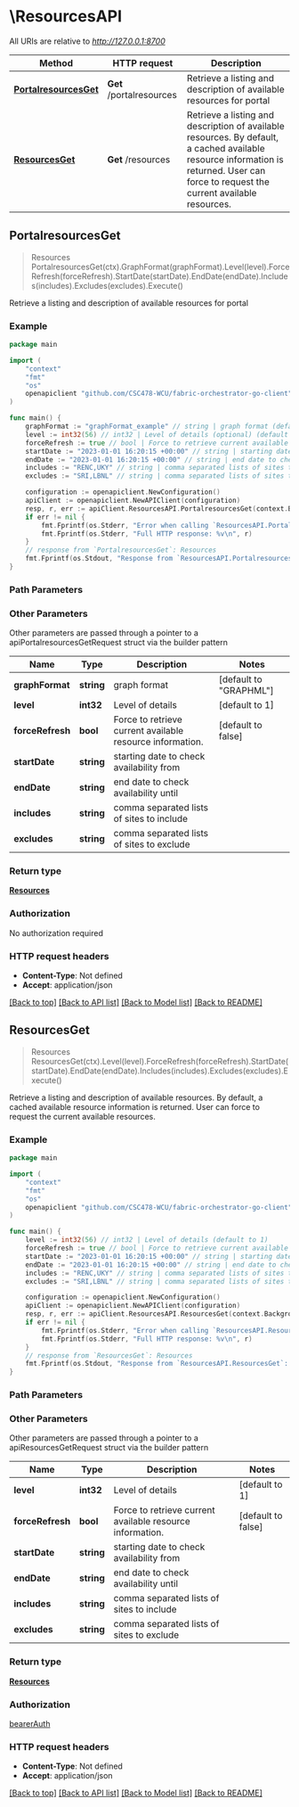 # \ResourcesAPI

All URIs are relative to *http://127.0.0.1:8700*

Method | HTTP request | Description
------------- | ------------- | -------------
[**PortalresourcesGet**](ResourcesAPI.md#PortalresourcesGet) | **Get** /portalresources | Retrieve a listing and description of available resources for portal
[**ResourcesGet**](ResourcesAPI.md#ResourcesGet) | **Get** /resources | Retrieve a listing and description of available resources. By default, a cached available resource information is returned. User can force to request the current available resources.



## PortalresourcesGet

> Resources PortalresourcesGet(ctx).GraphFormat(graphFormat).Level(level).ForceRefresh(forceRefresh).StartDate(startDate).EndDate(endDate).Includes(includes).Excludes(excludes).Execute()

Retrieve a listing and description of available resources for portal



### Example

```go
package main

import (
	"context"
	"fmt"
	"os"
	openapiclient "github.com/CSC478-WCU/fabric-orchestrator-go-client"
)

func main() {
	graphFormat := "graphFormat_example" // string | graph format (default to "GRAPHML")
	level := int32(56) // int32 | Level of details (optional) (default to 1)
	forceRefresh := true // bool | Force to retrieve current available resource information. (optional) (default to false)
	startDate := "2023-01-01 16:20:15 +00:00" // string | starting date to check availability from (optional)
	endDate := "2023-01-01 16:20:15 +00:00" // string | end date to check availability until (optional)
	includes := "RENC,UKY" // string | comma separated lists of sites to include (optional)
	excludes := "SRI,LBNL" // string | comma separated lists of sites to exclude (optional)

	configuration := openapiclient.NewConfiguration()
	apiClient := openapiclient.NewAPIClient(configuration)
	resp, r, err := apiClient.ResourcesAPI.PortalresourcesGet(context.Background()).GraphFormat(graphFormat).Level(level).ForceRefresh(forceRefresh).StartDate(startDate).EndDate(endDate).Includes(includes).Excludes(excludes).Execute()
	if err != nil {
		fmt.Fprintf(os.Stderr, "Error when calling `ResourcesAPI.PortalresourcesGet``: %v\n", err)
		fmt.Fprintf(os.Stderr, "Full HTTP response: %v\n", r)
	}
	// response from `PortalresourcesGet`: Resources
	fmt.Fprintf(os.Stdout, "Response from `ResourcesAPI.PortalresourcesGet`: %v\n", resp)
}
```

### Path Parameters



### Other Parameters

Other parameters are passed through a pointer to a apiPortalresourcesGetRequest struct via the builder pattern


Name | Type | Description  | Notes
------------- | ------------- | ------------- | -------------
 **graphFormat** | **string** | graph format | [default to &quot;GRAPHML&quot;]
 **level** | **int32** | Level of details | [default to 1]
 **forceRefresh** | **bool** | Force to retrieve current available resource information. | [default to false]
 **startDate** | **string** | starting date to check availability from | 
 **endDate** | **string** | end date to check availability until | 
 **includes** | **string** | comma separated lists of sites to include | 
 **excludes** | **string** | comma separated lists of sites to exclude | 

### Return type

[**Resources**](Resources.md)

### Authorization

No authorization required

### HTTP request headers

- **Content-Type**: Not defined
- **Accept**: application/json

[[Back to top]](#) [[Back to API list]](../README.md#documentation-for-api-endpoints)
[[Back to Model list]](../README.md#documentation-for-models)
[[Back to README]](../README.md)


## ResourcesGet

> Resources ResourcesGet(ctx).Level(level).ForceRefresh(forceRefresh).StartDate(startDate).EndDate(endDate).Includes(includes).Excludes(excludes).Execute()

Retrieve a listing and description of available resources. By default, a cached available resource information is returned. User can force to request the current available resources.



### Example

```go
package main

import (
	"context"
	"fmt"
	"os"
	openapiclient "github.com/CSC478-WCU/fabric-orchestrator-go-client"
)

func main() {
	level := int32(56) // int32 | Level of details (default to 1)
	forceRefresh := true // bool | Force to retrieve current available resource information. (default to false)
	startDate := "2023-01-01 16:20:15 +00:00" // string | starting date to check availability from (optional)
	endDate := "2023-01-01 16:20:15 +00:00" // string | end date to check availability until (optional)
	includes := "RENC,UKY" // string | comma separated lists of sites to include (optional)
	excludes := "SRI,LBNL" // string | comma separated lists of sites to exclude (optional)

	configuration := openapiclient.NewConfiguration()
	apiClient := openapiclient.NewAPIClient(configuration)
	resp, r, err := apiClient.ResourcesAPI.ResourcesGet(context.Background()).Level(level).ForceRefresh(forceRefresh).StartDate(startDate).EndDate(endDate).Includes(includes).Excludes(excludes).Execute()
	if err != nil {
		fmt.Fprintf(os.Stderr, "Error when calling `ResourcesAPI.ResourcesGet``: %v\n", err)
		fmt.Fprintf(os.Stderr, "Full HTTP response: %v\n", r)
	}
	// response from `ResourcesGet`: Resources
	fmt.Fprintf(os.Stdout, "Response from `ResourcesAPI.ResourcesGet`: %v\n", resp)
}
```

### Path Parameters



### Other Parameters

Other parameters are passed through a pointer to a apiResourcesGetRequest struct via the builder pattern


Name | Type | Description  | Notes
------------- | ------------- | ------------- | -------------
 **level** | **int32** | Level of details | [default to 1]
 **forceRefresh** | **bool** | Force to retrieve current available resource information. | [default to false]
 **startDate** | **string** | starting date to check availability from | 
 **endDate** | **string** | end date to check availability until | 
 **includes** | **string** | comma separated lists of sites to include | 
 **excludes** | **string** | comma separated lists of sites to exclude | 

### Return type

[**Resources**](Resources.md)

### Authorization

[bearerAuth](../README.md#bearerAuth)

### HTTP request headers

- **Content-Type**: Not defined
- **Accept**: application/json

[[Back to top]](#) [[Back to API list]](../README.md#documentation-for-api-endpoints)
[[Back to Model list]](../README.md#documentation-for-models)
[[Back to README]](../README.md)


